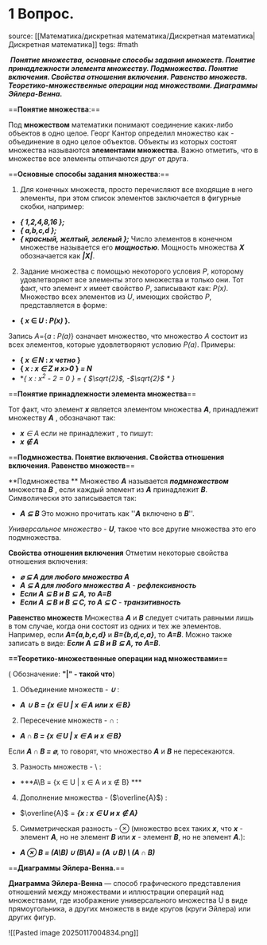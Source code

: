 
# 1 Вопрос.
source:  [[Математика/дискретная математика/Дискретная математика|Дискретная математика]]
tegs: #math 

 ***Понятие множества, основные способы задания множеств. Понятие принадлежности элемента множеству. Подмножества. Понятие включения. Свойства отношения включения. Равенство множеств. Теоретико-множественные операции над множествами. Диаграммы Эйлера-Венна.***

==**Понятие множества**:==

Под **множеством** математики понимают соединение каких-либо объектов в одно целое. Георг Кантор определил множество как - объединение в одно целое объектов. Объекты из которых состоят множества называются **элементами множества**. Важно отметить, что в множестве все элементы отличаются друг от друга.

==**Основные способы задания множества**:==

1) Для конечных множеств, просто перечисляют все входящие в него элементы, при этом список элементов заключается в фигурные скобки, например: 
- ***{ 1,2,4,8,16 };*** 
- ***{ a,b,c,d };*** 
- ***{ красный, желтый, зеленый };***
Число элементов в конечном множестве называется его ***мощностью***. Мощность множества ***X*** обозначается как ***|X|***.
2) Задание множества с помощью некоторого условия *P*, которому удовлетворяют все элементы этого множества и только они. Тот факт, что элемент *x* имеет свойство *P*, записывают как: *P(x)*. Множество всех элементов из *U*, имеющих свойство *P*, представляется в форме:
- **{ *x* $\in$ *U* : *P(x)* }.** 

Запись *A*={*a* : *P(a)*} означает множество, что множество *A* состоит из всех элементов, которые удовлетворяют условию *P(a)*. Примеры:
- **{ *x $\in$* *N* : *x четно* }**
- **{ *x : x $\in$ Z и x>0* } *= N***
- ***{ x : x$^2$* *- 2 = 0 } = { $\sqrt{2}$, -$\sqrt{2}$ * }**

==**Понятие принадлежности элемента множества**== 

Тот факт, что элемент ***x*** является элементом множества ***A***, принадлежит множеству ***A*** , обозначают так:
- ***x*** *$\in$ A*
если не принадлежит , то пишут:
- ***x $\not\in$ A***

==**Подмножества. Понятие включения. Свойства отношения включения. Равенство множеств**==

**Подмножества **
Множество ***A*** называется ***подмножеством*** множества ***B*** , если каждый элемент из ***A*** принадлежит ***B***. Символически это записывается так:
- ***A $\subseteq$*** ***B***
Это можно прочитать как ''***A*** включено в ***B***''. 

*Универсальное множество* - ***U***, такое что все другие множества это его подмножества. 

**Свойства отношения включения**
Отметим некоторые свойства отношения включения:
- ***$\varnothing$ $\subseteq$ A для любого множества A***
- ***A $\subseteq$ A  для любого множества А*** - ***рефлексивность***
- ***Если A $\subseteq$ B и B $\subseteq$ A, то A=B***
- ***Если A $\subseteq$ B и B $\subseteq$ C, то A $\subseteq$ C*** - ***транзитивность***

**Равенство множеств**
Множества ***A*** и ***B*** следует считать равными лишь в том случае, когда они состоят из одних и тех же элементов. Например, если ***A={a,b,c,d}*** и ***B={b,d,c,a}***, то ***A=B***. Можно также записать в виде: ***Если A $\subseteq$ B и B $\subseteq$ A, то A=B***.

**==Теоретико-множественные операции над множествами==**

( Обозначение: **"|" - такой что**)
1) Объединение множеств -  ***$\cup$*** :
- ***A*** ***$\cup$*** ***B = {x $\in$ U | x $\in$ A или x $\in$ B}*** 
2) Пересечение множеств - ***$\cap$*** :
- ***A $\cap$ B = {x $\in$ U | x $\in$ A и  x $\in$ B}***

Если ***A $\cap$ B = $\varnothing$***, то говорят, что множество ***A*** и ***B*** не пересекаются.

3) Разность множеств - \ :
- ***A\B = {x $\in$ U | x $\in$ A и x $\not\in$ B} ***
4) Дополнение множества - ($\overline{A}$)  : 
- $\overline{A}$ = ***{x : x $\in$ U и x $\not\in$ A}***
5) Симметрическая разность - $\otimes$ (множество всех таких ***x***, что ***x*** - элемент ***A***, но не элемент ***B*** или ***x*** - элемент ***B***, но не элемент ***A***.):
- ***A $\otimes$ B = (A\B) $\cup$ (B\A) = (A $\cup$ B) \ (A $\cap$ B)***

==**Диаграммы Эйлера-Венна.**==

**Диаграмма Эйлера-Венна** — способ графического представления отношений между множествами и иллюстрации операций над множествами, где изображение универсального множества U в виде прямоугольника, а других множеств в виде кругов (круги Эйлера) или других фигур.

![[Pasted image 20250117004834.png]]



